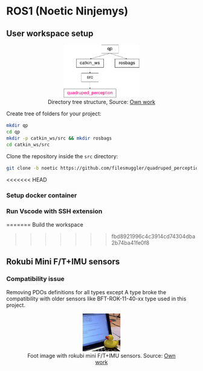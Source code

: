 # ROS1 (Noetic Ninjemys)

## User workspace setup

<figure>
   <p style='text-align: center;'>
      <img src="./imgs/dire_structure.jpg" width="200"><br>
      Directory tree structure, Source: <a href="">Own work</a>
   </p>
</figure>

Create tree of folders for your project:
```sh
mkdir qp
cd qp
mkdir -p catkin_ws/src && mkdir rosbags
cd catkin_ws/src
```
Clone the repository inside the `src` directory:
```sh
git clone -b noetic https://github.com/filesmuggler/quadruped_perception.git
```
<<<<<<< HEAD
### Setup docker container

### Run Vscode with SSH extension
=======
Build the workspace
>>>>>>> fbd8921996c4c3914cd74304dba2b74ba41fe0f8

## Rokubi Mini F/T+IMU sensors

### Compatibility issue
Removing PDOs definitions for all types except A type broke the compatibility with older sensors like  BFT-ROK-11-40-xx type used in this project.

<figure>
   <p style='text-align: center;'>
      <img src="./imgs/dusk.jpeg"  width="100" height="100"><br>
      Foot image with rokubi mini F/T+IMU sensors. Source: <a href="">Own work</a> 
   </p>
</figure>